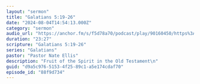 ```yaml
---
layout: "sermon"
title: "Galatians 5:19-26"
date: "2024-08-04T14:54:13.000Z"
category: "sermon"
audio_url: "https://anchor.fm/s/f5d78a70/podcast/play/90160450/https%3A%2F%2Fd3ctxlq1ktw2nl.cloudfront.net%2Fstaging%2F2024-7-7%2F5d6cf6fa-d6f4-081a-b314-abc672f0de73.m4a"
duration: "23:27"
scripture: "Galatians 5:19-26"
series: "Galatians"
pastor: "Pastor Nate Ellis"
description: "Fruit of the Spirit in the Old Testament\n"
guid: "d9a5c976-5153-4f25-89c1-a5e174cdaf70"
episode_id: "88f9d734"
---
```


